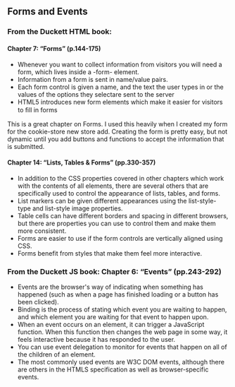 ## Forms and Events

### From the Duckett HTML book:

#### Chapter 7: “Forms” (p.144-175)
- Whenever you want to collect information from visitors you will need a form, which lives inside a -form- element.
- Information from a form is sent in name/value pairs.
- Each form control is given a name, and the text the user types in or the values of the options they selectare sent to the server
- HTML5 introduces new form elements which make it easier for visitors to ﬁll in forms

This is a great chapter on Forms.  I used this heavily when I created my form for the cookie-store new store add.  Creating the form is pretty easy, but not dynamic until you add buttons and functions to accept the information that is submitted.

#### Chapter 14: “Lists, Tables & Forms” (pp.330-357)
- In addition to the CSS properties covered in other chapters which work with the contents of all elements, there are several others that are specifically used to control the appearance of lists, tables, and forms.
- List markers can be given different appearances using the list-style-type and list-style image properties.
- Table cells can have different borders and spacing in different browsers, but there are properties you can use to control them and make them more consistent.
- Forms are easier to use if the form controls are vertically aligned using CSS.
- Forms benefit from styles that make them feel more interactive.

### From the Duckett JS book:  Chapter 6: “Events” (pp.243-292)

- Events are the browser's way of indicating when something has happened (such as when a page has finished loading or a button has been clicked). 
- Binding is the process of stating which event you are waiting to happen, and which element you are waiting for that event to happen upon. 
- When an event occurs on an element, it can trigger a JavaScript function. When this function then changes the web page in some way, it feels interactive because it has responded to the user. 
- You can use event delegation to monitor for events that happen on all of the children of an element. 
- The most commonly used events are W3C DOM events, although there are others in the HTMLS specification as well as browser-specific events. 